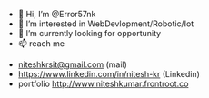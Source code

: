 - 👋 Hi, I’m @Error57nk
- 👀 I’m interested in WebDevlopment/Robotic/Iot
- 🌱 I’m currently looking for opportunity
- 📫 reach me 
+ niteshkrsit@gmail.com (mail)
+ https://www.linkedin.com/in/nitesh-kr (Linkedin)
+ portfolio http://www.niteshkumar.frontroot.co

<!---
Error57nk/Error57nk is a ✨ special ✨ repository because its `README.md` (this file) appears on your GitHub profile.
You can click the Preview link to take a look at your changes.
--->
